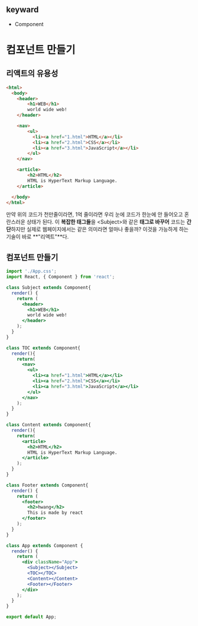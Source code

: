 ## keyward
- Component

# 컴포넌트 만들기

## 리액트의 유용성

```html
<html>
  <body>
    <header>
        <h1>WEB</h1>
        world wide web!      
    </header>

    <nav>
        <ul>
          <li><a href="1.html">HTML</a></li>
          <li><a href="2.html">CSS</a></li>
          <li><a href="3.html">JavaScript</a></li>
        </ul>      
    </nav>

	<article>
	    <h2>HTML</h2>
    	HTML is HyperText Markup Language.    
    </article>

  </body>
</html>
```

만약 위의 코드가 천만줄이라면, 1억 줄이라면 우리 눈에 코드가 한눈에 안 들어오고 혼란스러운 상태가 된다. 이 **복잡한 태그들**을 \<Subject\>와 같은 **태그로 바꾸어** 코드는 **간단**하지만 실제로 웹페이지에서는 같은 의미라면 얼마나 좋을까? 이것을 가능하게 하는 기술이 바로 **"리액트"**다.



## 컴포넌트 만들기

```jsx
import './App.css';
import React, { Component } from 'react';

class Subject extends Component{
  render() {
    return (
      <header>
        <h1>WEB</h1>
        world wide web!
      </header>
    );
  }
}

class TOC extends Component{
  render(){
    return(
      <nav>
        <ul>
          <li><a href="1.html">HTML</a></li>
          <li><a href="2.html">CSS</a></li>
          <li><a href="3.html">JavaScript</a></li>
        </ul>
      </nav>
    );
  }
}

class Content extends Component{
  render(){
    return(
      <article>
        <h2>HTML</h2>
        HTML is HyperText Markup Language.
      </article>
    );
  }
}

class Footer extends Component{
  render() {
    return (
      <footer>
        <h2>hwang</h2>
        This is made by react
      </footer>
    );
  }
}

class App extends Component {
  render() {
    return (
      <div className="App">
        <Subject></Subject>
        <TOC></TOC>
        <Content></Content>
        <Footer></Footer>
      </div>
    );
  }
}

export default App;

```



